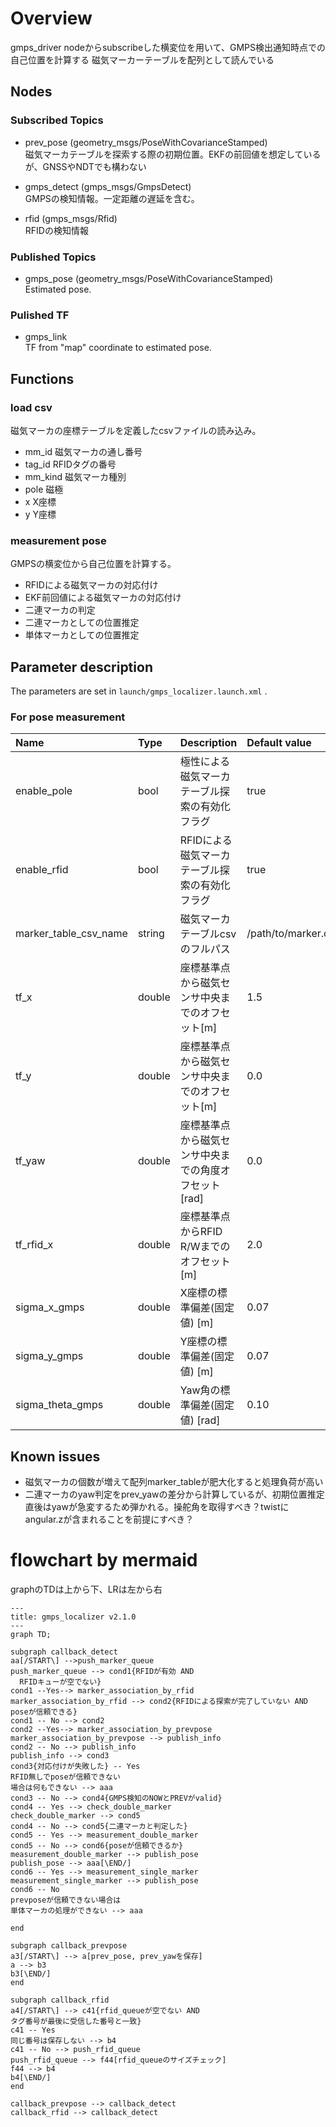# Overview

gmps_driver nodeからsubscribeした横変位を用いて、GMPS検出通知時点での自己位置を計算する
磁気マーカーテーブルを配列として読んでいる

## Nodes
### Subscribed Topics
- prev_pose (geometry_msgs/PoseWithCovarianceStamped)  
  磁気マーカテーブルを探索する際の初期位置。EKFの前回値を想定しているが、GNSSやNDTでも構わない

- gmps_detect (gmps_msgs/GmpsDetect)  
  GMPSの検知情報。一定距離の遅延を含む。

- rfid (gmps_msgs/Rfid)  
RFIDの検知情報

### Published Topics
- gmps_pose (geometry_msgs/PoseWithCovarianceStamped)  
  Estimated pose.

### Pulished TF
- gmps_link  
  TF from "map" coordinate to estimated pose.


## Functions
### load csv
磁気マーカの座標テーブルを定義したcsvファイルの読み込み。
- mm_id 磁気マーカの通し番号
- tag_id RFIDタグの番号
- mm_kind 磁気マーカ種別
- pole 磁極
- x X座標
- y Y座標

### measurement pose
GMPSの横変位から自己位置を計算する。
- RFIDによる磁気マーカの対応付け
- EKF前回値による磁気マーカの対応付け
- 二連マーカの判定
- 二連マーカとしての位置推定
- 単体マーカとしての位置推定




## Parameter description

The parameters are set in `launch/gmps_localizer.launch.xml` .


### For pose measurement

| Name                          | Type   | Description                                                   | Default value |
| :---------------------------- | :----- | :------------------------------------------------------------ | :------------ |
| enable_pole | bool | 極性による磁気マーカテーブル探索の有効化フラグ                       | true           |
| enable_rfid | bool | RFIDによる磁気マーカテーブル探索の有効化フラグ | true |
| marker_table_csv_name| string | 磁気マーカテーブルcsvのフルパス | /path/to/marker.csv|
| tf_x | double | 座標基準点から磁気センサ中央までのオフセット[m]                       | 1.5           |
| tf_y | double | 座標基準点から磁気センサ中央までのオフセット[m] | 0.0|
| tf_yaw| double | 座標基準点から磁気センサ中央までの角度オフセット[rad] | 0.0|
|tf_rfid_x | double | 座標基準点からRFID R/Wまでのオフセット[m]| 2.0|
| sigma_x_gmps        | double | X座標の標準偏差(固定値) [m] | 0.07       |
| sigma_y_gmps        | double | Y座標の標準偏差(固定値) [m] | 0.07       |
| sigma_theta_gmps      | double | Yaw角の標準偏差(固定値) [rad] | 0.10       |

## Known issues
- 磁気マーカの個数が増えて配列marker_tableが肥大化すると処理負荷が高い
- 二連マーカのyaw判定をprev_yawの差分から計算しているが、初期位置推定直後はyawが急変するため弾かれる。操舵角を取得すべき？twistにangular.zが含まれることを前提にすべき？

# flowchart by mermaid
graphのTDは上から下、LRは左から右
```mermaid
---
title: gmps_localizer v2.1.0
---
graph TD;

subgraph callback_detect
aa[/START\] -->push_marker_queue
push_marker_queue --> cond1{RFIDが有効 AND
  RFIDキューが空でない}
cond1 --Yes--> marker_association_by_rfid
marker_association_by_rfid --> cond2{RFIDによる探索が完了していない AND
poseが信頼できる}
cond1 -- No --> cond2
cond2 --Yes--> marker_association_by_prevpose
marker_association_by_prevpose --> publish_info
cond2 -- No --> publish_info
publish_info --> cond3
cond3{対応付けが失敗した} -- Yes
RFID無しでposeが信頼できない
場合は何もできない --> aaa
cond3 -- No --> cond4{GMPS検知のNOWとPREVがvalid}
cond4 -- Yes --> check_double_marker
check_double_marker --> cond5
cond4 -- No --> cond5{二連マーカと判定した}
cond5 -- Yes --> measurement_double_marker
cond5 -- No --> cond6{poseが信頼できるか}
measurement_double_marker --> publish_pose
publish_pose --> aaa[\END/]
cond6 -- Yes --> measurement_single_marker
measurement_single_marker --> publish_pose
cond6 -- No
prevposeが信頼できない場合は
単体マーカの処理ができない --> aaa

end

subgraph callback_prevpose
a3[/START\] --> a[prev_pose, prev_yawを保存]
a --> b3
b3[\END/]
end

subgraph callback_rfid
a4[/START\] --> c41{rfid_queueが空でない AND
タグ番号が最後に受信した番号と一致}
c41 -- Yes
同じ番号は保存しない --> b4
c41 -- No --> push_rfid_queue
push_rfid_queue --> f44[rfid_queueのサイズチェック]
f44 --> b4
b4[\END/]
end

callback_prevpose --> callback_detect
callback_rfid --> callback_detect


```